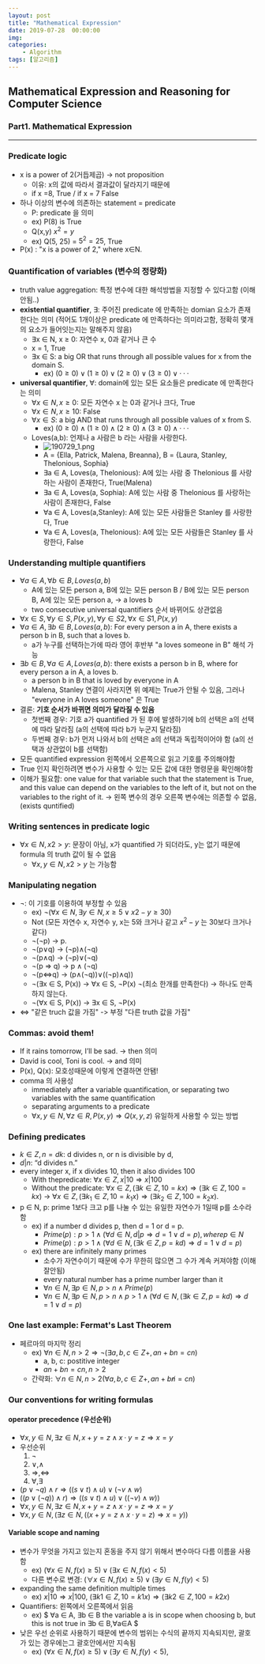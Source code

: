 ```yaml
---
layout: post
title: "Mathematical Expression"
date: 2019-07-28  00:00:00
img:
categories:
    - Algorithm
tags: [알고리즘]
---
```


## Mathematical Expression and Reasoning for Computer Science 

### Part1. Mathematical Expression

---

### Predicate logic 
- x is a power of 2(거듭제곱) -> not proposition
    - 이유: x의 값에 따라서 결과값이 달라지기 때문에 
    - if x =8, True / if x = 7 False
- 하나 이상의 변수에 의존하는 statement = predicate 
    - P: predicate 을 의미 
    - ex) P(8) is True
    - Q(x,y) $x^2 = y$ 
    - ex) Q(5, 25) = $5^2 = 25$, True
- P(x) : "x is a power of 2," where x∈N.

### Quantification of variables (변수의 정량화)
- truth value aggregation: 특정 변수에 대한 해석방법을 지정할 수 있다고함 (이해안됨..)
- **existential quantifier**, ∃: 주어진 predicate 에 만족하는 domian 요소가 존재한다는 의미 (적어도 1개이상은 predicate 에 만족하다는 의미라고함, 정확히 몇개의 요소가 들어잇는지는 말해주지 않음)
    - ∃x ∈ N, x ≥ 0: 자연수 x, 0과 같거나 큰 수
    - x = 1, True
    - ∃x ∈ S: a big OR that runs through all possible values for x from the domain S. 
        - ex) $(0 ≥ 0)∨(1 ≥ 0)∨(2 ≥ 0)∨(3 ≥ 0)∨···$
- **universal quantifier**, ∀: domain에 있는 모든 요소들은 predicate 에 만족한다는 의미 
    - $∀x ∈ N, x ≥ 0$: 모든 자연수 x 는 0과 같거나 크다, True
    - $∀x ∈ N, x ≥ 10$: False 
    - $∀x ∈ S$: a big AND that runs through all possible values of x from S.
        - ex) $(0 ≥ 0)∧(1 ≥ 0)∧(2 ≥ 0)∧(3 ≥ 0)∧···$
    - Loves(a,b): 언제나 a 사람은 b 라는 사람을 사랑한다.
        - ![190729_1.png](attachment:190729_1.png)
        - A = {Ella, Patrick, Malena, Breanna}, B = {Laura, Stanley, Thelonious, Sophia}
        - ∃a ∈ A, Loves(a, Thelonious): A에 있는 사람 중 Thelonious 를 사랑하는 사람이 존재한다, True(Malena)
        - ∃a ∈ A, Loves(a, Sophia): A에 있는 사람 중 Thelonious 를 사랑하는 사람이 존재한다, False 
        - ∀a ∈ A, Loves(a,Stanley): A에 있는 모든 사람들은 Stanley 를 사랑한다, True
        - ∀a ∈ A, Loves(a, Thelonious): A에 있는 모든 사람들은 Stanley 를 사랑한다, False
 
### Understanding multiple quantifiers
- $∀a ∈ A, ∀b ∈ B, Loves(a, b)$
    - A에 있는 모든 person a, B에 있는 모든 person B / B에 있는 모든 person B, A에 있는 모든 person a,   -> a loves b
    - two consecutive universal quantifiers 순서 바뀌어도 상관없음 
- $∀x∈S ,∀y∈S ,P(x,y), ∀y ∈ S2,∀x ∈ S1,P(x,y)$
- $∀a ∈ A, ∃b ∈ B, Loves(a, b)$: For every person a in A, there exists a person b in B, such that a loves b.
    - a가 누구를 선택하는가에 따라 영어 후반부 "a loves someone in B" 해석 가능
- $∃b ∈ B, ∀a ∈ A, Loves(a, b)$: there exists a person b in B, where for every person a in A, a loves b.
    - a person b in B that is loved by everyone in A
    - Malena, Stanley 연결이 사라지면 위 예제는 True가 안될 수 있음, 그러나 "everyone in A loves someone" 은 True
- 결론: **기호 순서가 바뀌면 의미가 달라질 수 있음**
    - 첫번째 경우: 기호 a가 quantified 가 된 후에 발생하기에 b의 선택은 a의 선택에 따라 달라짐 (a의 선택에 따라 b가 누군지 달라짐)
    - 두번째 경우: b가 먼저 나와서 b의 선택은 a의 선택과 독립적이어야 함 (a의 선택과 상관없이 b를 선택함)
- 모든 quantified expression 왼쪽에서 오른쪽으로 읽고 기호를 주의해야함 
- True 인지 확인하려면 변수가 사용할 수 있는 모든 값에 대한 명령문을 확인해야함
- 이해가 필요함: one value for that variable such that the statement is True, and this value can depend on the variables to the left of it, but not on the variables to the right of it. -> 왼쪽 변수의 경우 오른쪽 변수에는 의존할 수 없음, (exists quntified)

### Writing sentences in predicate logic
- $∀x ∈ N, x2 > y$: 문장이 아님, x가 quantified 가 되더라도, y는 없기 때문에  formula 의 truth 값이 될 수 없음
    - $∀x,y∈N, x2 >y$ 는 가능함

### Manipulating negation
- ¬: 이 기호를 이용하여 부정할 수 있음 
    - ex) $¬(∀x∈N, ∃y∈N, x≥5∨x2−y≥30)$
    - Not (모든 자연수 x, 자연수 y, x는 5와 크거나 같고 $x^2 - y$ 는 30보다 크거나 같다)
    - ¬(¬p) -> p.
    - ¬(p∨q) -> (¬p)∧(¬q)
    - ¬(p∧q) -> (¬p)∨(¬q)
    - ¬(p ⇒ q) -> p ∧ (¬q)
    - ¬(p⇔q) -> (p∧(¬q))∨((¬p)∧q)) 
    - ¬(∃x ∈ S, P(x)) -> ∀x ∈ S, ¬P(x) ¬(최소 한개를 만족한다) -> 하나도 만족하지 않는다.
    - ¬(∀x ∈ S, P(x)) -> ∃x ∈ S, ¬P(x)
- ⇔ "같은 truch 값을 가짐" -> 부정 "다른 truth 값을 가짐"

### Commas: avoid them!
- If it rains tomorrow, I’ll be sad. -> then 의미 
- David is cool, Toni is cool. -> and 의미 
- P(x), Q(x): 모호성때문에 이렇게 연결하면 안됌!
- comma 의 사용성 
    - immediately after a variable quantification, or separating two variables with the same quantification
    - separating arguments to a predicate
    - $∀x,y ∈ N, ∀z ∈ R, P(x,y) ⇒ Q(x,y,z)$ 유일하게 사용할 수 있는 방법
    
### Defining predicates
- $k ∈ Z, n = dk$: d divides n, or n is divisible by d, 
- $d | n$: “d divides n.”
- every integer x, if x divides 10, then it also divides 100
    - With thepredicate: $∀x∈Z, x|10⇒x|100$
    - Without the predicate: $∀x∈Z, (∃k∈Z, 10=kx) ⇒ (∃k∈Z, 100=kx)$ -> $∀x∈Z, (∃k_1 ∈Z, 10=k_1x)⇒(∃k_2 ∈Z, 100=k_2x).$
- p ∈ N, p: prime 1보다 크고 p를 나눌 수 있는 유일한 자연수가 1일때 p를 소수라함
    - ex) if a number d divides p, then d = 1 or d = p. 
        - $Prime(p): p>1∧(∀d∈N, d|p⇒d=1∨d=p), where p∈N$
        - $Prime(p): p>1∧(∀d∈N, (∃k∈Z, p=kd)⇒d=1∨d=p)$
    - ex) there are infinitely many primes
        - 소수가 자연수이기 때문에 수가 무한히 많으면 그 수가 계속 커져야함 (이해잘안됨)
        - every natural number has a prime number larger than it
        - $∀n∈N, ∃p∈N, p>n∧Prime(p)$
        - $∀n ∈ N, ∃p ∈ N, p > n ∧ p > 1 ∧ (∀d ∈ N, (∃k ∈ Z, p = kd) ⇒ d = 1 ∨ d = p)$
 
### One last example: Fermat's Last Theorem 
- 페르마의 마지막 정리
    - ex) $∀n∈N, n>2 ⇒ ¬(∃a,b,c∈Z+, an+bn =cn)$
        - a, b, c: postitive integer 
        - $an + bn = cn , n > 2$
    - 간략화: $∀n∈N, n>2(∀a,b,c∈Z+, an+bn ̸=cn)$
  
### Our conventions for writing formulas
####  operator precedence (우선순위)
- $∀x,y∈N, ∃z∈N, x+y=z∧x·y=z⇒x=y$
- 우선순위
    1. ¬
    2. ∨,∧ 
    3. ⇒,⇔ 
    4. ∀,∃
- $(p∨¬q)∧r ⇒ ((s∨t)∧u)∨(¬v∧w)$
- $((p∨(¬q))∧r) ⇒ ((s∨t)∧u)∨((¬v)∧w))$
- $∀x,y∈N, ∃z∈N, x+y=z∧x·y=z⇒x=y$
- $∀x,y∈N, (∃z∈N, ((x+y=z∧x·y=z) ⇒x=y))$
#### Variable scope and naming
- 변수가 무엇을 가지고 있는지 혼동을 주지 않기 위해서 변수마다 다름 이름을 사용함 
    - ex) $(∀x∈N, f(x)≥5)∨(∃x∈N, f(x)<5)$
    - 다른 변수로 변경: $(∀x∈N, f(x)≥5)∨(∃y∈N, f(y)<5)$
- expanding the same definition multiple times
    - ex) $x | 10 ⇒ x | 100$, $(∃k1 ∈Z, 10=k1x)⇒(∃k2 ∈Z, 100=k2x)$
- Quantifiers: 왼쪽에서 오른쪽에서 읽음 
    - ex) $ ∀a ∈ A, ∃b ∈ B the variable a is in scope when choosing b, but this is not true in ∃b ∈ B,∀a∈A $
- 낮은 우선 순위로 사용하기 때문에 변수의 범위는 수식의 끝까지 지속되지만, 괄호가 있는 경우에는그 괄호안에서만 지속됨
    - ex) $(∀x∈N, f(x)≥5)∨(∃y∈N, f(y)<5)$, 